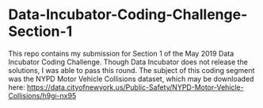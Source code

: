 # Data-Incubator-Coding-Challenge-Section-1
This repo contains my submission for Section 1 of the May 2019 Data Incubator Coding Challenge. Though Data Incubator does not release the solutions, I was able to pass this round. 
The subject of this coding segment was the NYPD Motor Vehicle Collisions dataset, which may be downloaded here: https://data.cityofnewyork.us/Public-Safety/NYPD-Motor-Vehicle-Collisions/h9gi-nx95
